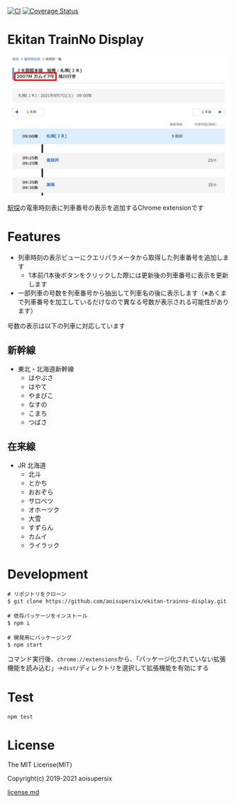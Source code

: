 [![CI](https://github.com/aoisupersix/ekitan-trainno-display/actions/workflows/ci.yml/badge.svg)](https://github.com/aoisupersix/ekitan-trainno-display/actions/workflows/ci.yml)
[![Coverage Status](https://coveralls.io/repos/github/aoisupersix/ekitan-trainno-display/badge.svg?branch=master)](https://coveralls.io/github/aoisupersix/ekitan-trainno-display?branch=master)

# Ekitan TrainNo Display

![](/images/scrn1280.png)

[駅探](https://ekitan.com/)の電車時刻表に列車番号の表示を追加するChrome extensionです

# Features

- 列車時刻の表示ビューにクエリパラメータから取得した列車番号を追加します
  - 1本前/1本後ボタンをクリックした際には更新後の列車番号に表示を更新します
- 一部列車の号数を列車番号から抽出して列車名の後に表示します（※あくまで列車番号を加工しているだけなので異なる号数が表示される可能性があります）

号数の表示は以下の列車に対応しています

## 新幹線

- 東北・北海道新幹線
  - はやぶさ
  - はやて
  - やまびこ
  - なすの
  - こまち
  - つばさ

## 在来線

- JR 北海道
  - 北斗
  - とかち
  - おおぞら
  - サロベツ
  - オホーツク
  - 大雪
  - すずらん
  - カムイ
  - ライラック

# Development

```
# リポジトリをクローン
$ git clone https://github.com/aoisupersix/ekitan-trainno-display.git

# 依存パッケージをインストール
$ npm i

# 開発用にパッケージング
$ npm start
```

コマンド実行後、`chrome://extensions`から、「パッケージ化されていない拡張機能を読み込む」→`dist/`ディレクトリを選択して拡張機能を有効にする

# Test

```
npm test
```

# License

The MIT License(MIT)

Copyright(c) 2019-2021 aoisupersix

[license.md](license.md)
